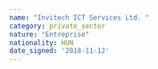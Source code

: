 ```yaml
---
name: "Invitech ICT Services Ltd. "
category: private_sector
nature: "Entreprise"
nationality: HUN
date_signed: '2018-11-12'
---
```

    